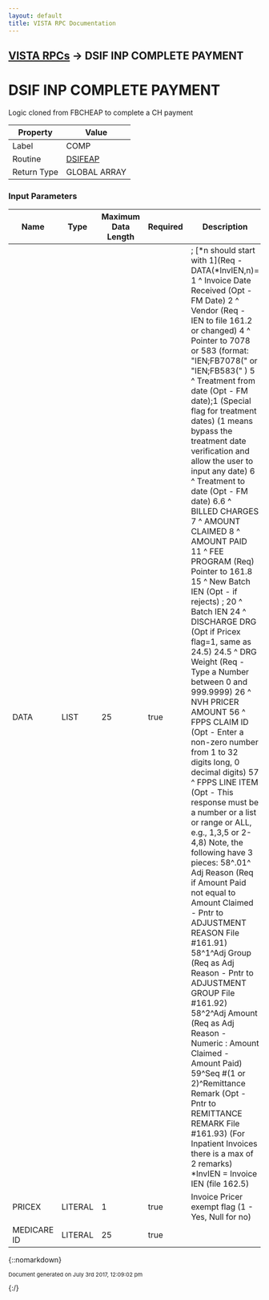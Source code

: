 ```yaml
---
layout: default
title: VISTA RPC Documentation
---
```


## [VISTA RPCs](TableOfContents) &#8594; DSIF INP COMPLETE PAYMENT
# DSIF INP COMPLETE PAYMENT

Logic cloned from FBCHEAP to complete a CH payment

Property | Value
--- | ---
Label | COMP
Routine | [DSIFEAP](http://code.osehra.org/dox/Routine_DSIFEAP_source.html)
Return Type | GLOBAL ARRAY


### Input Parameters

Name | Type | Maximum Data Length | Required | Description
--- | --- | --- | --- | ---
DATA | LIST | 25 | true | ; [*n should start with 1](Req - DATA(*InvIEN,n)&#x3D;   1 ^ Invoice Date Received (Opt - FM Date)   2 ^ Vendor (Req - IEN to file 161.2 or changed)   4 ^ Pointer to 7078 or 583 (format: &quot;IEN;FB7078(&quot;  or &quot;IEN;FB583(&quot; )   5 ^ Treatment from date (Opt - FM date);1 (Special flag for        treatment dates) (1 means bypass the treatment date verification       and allow the user to input any date)   6 ^ Treatment to date (Opt - FM date) 6.6 ^ BILLED CHARGES   7 ^ AMOUNT CLAIMED   8 ^ AMOUNT PAID   11 ^ FEE PROGRAM (Req)  Pointer to 161.8                         15 ^ New Batch IEN (Opt - if rejects) ;           20 ^ Batch IEN  24 ^ DISCHARGE DRG (Opt if Pricex flag&#x3D;1, same as 24.5) 24.5 ^ DRG Weight (Req - Type a Number between 0 and 999.9999)  26 ^ NVH PRICER AMOUNT  56 ^ FPPS CLAIM ID (Opt - Enter a non-zero number from 1 to            32 digits long, 0 decimal digits)  57 ^ FPPS LINE ITEM (Opt - This response must be a number or             a list or range or ALL, e.g., 1,3,5 or 2-4,8) Note, the following have 3 pieces:     58^.01^ Adj Reason (Req if Amount Paid not equal to Amount          Claimed - Pntr to ADJUSTMENT REASON File #161.91)    58^1^Adj Group (Req as Adj Reason - Pntr to ADJUSTMENT GROUP File           #161.92)    58^2^Adj Amount (Req as Adj Reason - Numeric : Amount Claimed -           Amount Paid)    59^Seq #(1 or 2)^Remittance Remark (Opt - Pntr to REMITTANCE REMARK               File #161.93)        (For Inpatient Invoices there is a max of 2 remarks) *InvIEN &#x3D; Invoice IEN (file 162.5)
PRICEX | LITERAL | 1 | true |  Invoice Pricer exempt flag (1 - Yes, Null for no)
MEDICARE ID | LITERAL | 25 | true | 



{::nomarkdown} <br/><p style="font-size: 11px">Document generated on July 3rd 2017, 12:09:02 pm</p>{:/}